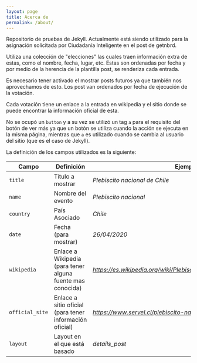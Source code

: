 ```yaml
---
layout: page
title: Acerca de
permalink: /about/
---
```

Repositorio de pruebas de Jekyll. Actualmente está siendo utilizado para la asignación solicitada por Ciudadanía Inteligente en el post de getnbrd. 

Utiliza una colección de "elecciones" las cuales traen información extra de estas, como el nombre, fecha, lugar, etc. Estas son ordenadas por fecha y por medio de la herencia de la plantilla
post, se renderiza cada entrada. 

Es necesario tener activado el mostrar posts futuros ya que también nos aprovechamos de esto. Los post van ordenados por fecha de ejecución de la votación.

Cada votación tiene un enlace a la entrada en wikipedia y el sitio donde se puede encontrar la información oficial de esta.

No se ocupó un `button` y a su vez se utilizó un tag `a` para el requisito del botón de ver más ya que un botón se utiliza cuando la acción se ejecuta en la misma página, mientras que `a` es utilizado
cuando se cambia al usuario del sitio (que es el caso de Jekyll).

La definición de los campos utilizados es la siguiente:

| Campo | Definición| Ejemplo |
|- |-|-|
|`title` |  Titulo a mostrar | *Plebiscito nacional de Chile* |
|`name` |  Nombre del evento | *Plebiscito nacional* |
|`country` | País Asociado | *Chile* |
|`date` | Fecha (para mostrar) | *26/04/2020* |
|`wikipedia` | Enlace a Wikipedia (para tener alguna fuente mas conocida) | *https://es.wikipedia.org/wiki/Plebiscito_nacional_de_Chile_de_2020* |
|`official_site` | Enlace a sitio oficial (para tener información  oficial) | *https://www.servel.cl/plebiscito-nacional-2020/* |
|`layout` | Layout en el que está basado | *details_post* |
